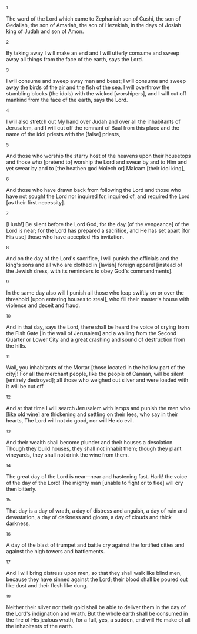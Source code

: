 <sup>1</sup> 

The word of the Lord which came to Zephaniah son of Cushi, the son of Gedaliah, the son of Amariah, the son of Hezekiah, in the days of Josiah king of Judah and son of Amon. 

<sup>2</sup> 

By taking away I will make an end and I will utterly consume and sweep away all things from the face of the earth, says the Lord. 

<sup>3</sup> 

I will consume and sweep away man and beast; I will consume and sweep away the birds of the air and the fish of the sea. I will overthrow the stumbling blocks (the idols) with the wicked [worshipers], and I will cut off mankind from the face of the earth, says the Lord. 

<sup>4</sup> 

I will also stretch out My hand over Judah and over all the inhabitants of Jerusalem, and I will cut off the remnant of Baal from this place and the name of the idol priests with the [false] priests, 

<sup>5</sup> 

And those who worship the starry host of the heavens upon their housetops and those who [pretend to] worship the Lord and swear by and to Him and yet swear by and to [the heathen god Molech or] Malcam [their idol king], 

<sup>6</sup> 

And those who have drawn back from following the Lord and those who have not sought the Lord nor inquired for, inquired of, and required the Lord [as their first necessity]. 

<sup>7</sup> 

[Hush!] Be silent before the Lord God, for the day [of the vengeance] of the Lord is near; for the Lord has prepared a sacrifice, and He has set apart [for His use] those who have accepted His invitation. 

<sup>8</sup> 

And on the day of the Lord's sacrifice, I will punish the officials and the king's sons and all who are clothed in [lavish] foreign apparel [instead of the Jewish dress, with its reminders to obey God's commandments]. 

<sup>9</sup> 

In the same day also will I punish all those who leap swiftly on or over the threshold [upon entering houses to steal], who fill their master's house with violence and deceit and fraud. 

<sup>10</sup> 

And in that day, says the Lord, there shall be heard the voice of crying from the Fish Gate [in the wall of Jerusalem] and a wailing from the Second Quarter or Lower City and a great crashing and sound of destruction from the hills. 

<sup>11</sup> 

Wail, you inhabitants of the Mortar [those located in the hollow part of the city]! For all the merchant people, like the people of Canaan, will be silent [entirely destroyed]; all those who weighed out silver and were loaded with it will be cut off. 

<sup>12</sup> 

And at that time I will search Jerusalem with lamps and punish the men who [like old wine] are thickening and settling on their lees, who say in their hearts, The Lord will not do good, nor will He do evil. 

<sup>13</sup> 

And their wealth shall become plunder and their houses a desolation. Though they build houses, they shall not inhabit them; though they plant vineyards, they shall not drink the wine from them. 

<sup>14</sup> 

The great day of the Lord is near--near and hastening fast. Hark! the voice of the day of the Lord! The mighty man [unable to fight or to flee] will cry then bitterly. 

<sup>15</sup> 

That day is a day of wrath, a day of distress and anguish, a day of ruin and devastation, a day of darkness and gloom, a day of clouds and thick darkness, 

<sup>16</sup> 

A day of the blast of trumpet and battle cry against the fortified cities and against the high towers and battlements. 

<sup>17</sup> 

And I will bring distress upon men, so that they shall walk like blind men, because they have sinned against the Lord; their blood shall be poured out like dust and their flesh like dung. 

<sup>18</sup> 

Neither their silver nor their gold shall be able to deliver them in the day of the Lord's indignation and wrath. But the whole earth shall be consumed in the fire of His jealous wrath, for a full, yes, a sudden, end will He make of all the inhabitants of the earth.